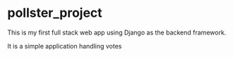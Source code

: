 # pollster_project

This is my first full stack web app using Django as the backend framework.

It is a simple application handling votes
